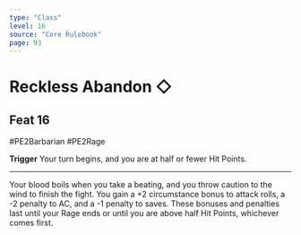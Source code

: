 ```yaml
---
type: "Class"
level: 16
source: "Core Rulebook"
page: 93
---
```

# Reckless Abandon ◇
## Feat 16
#PE2Barbarian #PE2Rage 

**Trigger** Your turn begins, and you are at half or fewer Hit Points.

---
Your blood boils when you take a beating, and you throw caution to the wind to finish the fight. You gain a +2 circumstance bonus to attack rolls, a -2 penalty to AC, and a -1 penalty to saves. These bonuses and penalties last until your Rage ends or until you are above half Hit Points, whichever comes first.